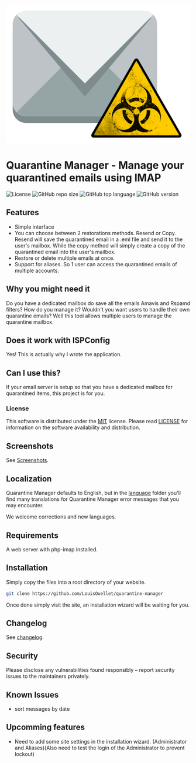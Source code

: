 ![Quarantine Manager](/dist/img/logo.png)

# Quarantine Manager - Manage your quarantined emails using IMAP
![License](https://img.shields.io/github/license/LouisOuellet/quarantine-manager?style=for-the-badge)
![GitHub repo size](https://img.shields.io/github/repo-size/LouisOuellet/quarantine-manager?style=for-the-badge&logo=github)
![GitHub top language](https://img.shields.io/github/languages/top/LouisOuellet/quarantine-manager?style=for-the-badge&logo=php)
![GitHub version](https://img.shields.io/badge/version-22.03--14-green?style=for-the-badge)

## Features
 - Simple interface
 - You can choose between 2 restorations methods. Resend or Copy. Resend will save the quarantined email in a .eml file and send it to the user's mailbox. While the copy method will simply create a copy of the quarantined email into the user's mailbox.
 - Restore or delete multiple emails at once.
 - Support for aliases. So 1 user can access the quarantined emails of multiple accounts.

## Why you might need it
Do you have a dedicated mailbox do save all the emails Amavis and Rspamd filters? How do you manage it? Wouldn't you want users to handle their own quarantine emails? Well this tool allows multiple users to manage the quarantine mailbox.

## Does it work with ISPConfig
Yes! This is actually why I wrote the application.

## Can I use this?
If your email server is setup so that you have a dedicated mailbox for quarantined items, this project is for you.

### License
This software is distributed under the [MIT](https://en.wikipedia.org/wiki/MIT_License) license. Please read [LICENSE](LICENSE) for information on the software availability and distribution.

## Screenshots
See [Screenshots](screenshots).

## Localization
Quarantine Manager defaults to English, but in the [language](dist/languages/) folder you'll find many translations for Quarantine Manager error messages that you may encounter.

We welcome corrections and new languages.

## Requirements
A web server with php-imap installed.

## Installation
Simply copy the files into a root directory of your website.

```sh
git clone https://github.com/LouisOuellet/quarantine-manager
```

Once done simply visit the site, an installation wizard will be waiting for you.

## Changelog
See [changelog](CHANGELOG.md).

## Security
Please disclose any vulnerabilities found responsibly – report security issues to the maintainers privately.

## Known Issues

 * sort messages by date

## Upcomming features

 * Need to add some site settings in the installation wizard. (Administrator and Aliases)(Also need to test the login of the Administrator to prevent lockout)
